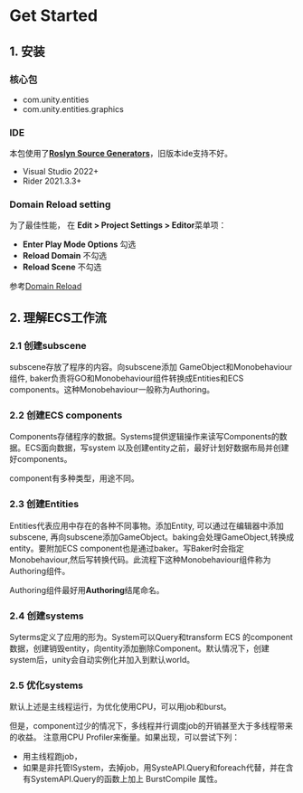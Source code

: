 # Get Started

## 1. 安装

### 核心包

- com.unity.entities
- com.unity.entities.graphics

### IDE

本包使用了[**Roslyn Source Generators**](https://docs.microsoft.com/en-us/dotnet/csharp/roslyn-sdk/source-generators-overview)，旧版本ide支持不好。

- Visual Studio 2022+
- Rider 2021.3.3+

### Domain Reload setting

为了最佳性能， 在 **Edit > Project Settings > Editor**菜单项：

- **Enter Play Mode Options** 勾选
- **Reload Domain** 不勾选
- **Reload Scene** 不勾选

参考[Domain Reload](https://docs.unity3d.com/Manual/ConfigurableEnterPlayMode.html)

## 2. 理解ECS工作流

### 2.1 创建subscene

subscene存放了程序的内容。向subscene添加 GameObject和Monobehaviour组件, baker负责将GO和Monobehaviour组件转换成Entities和ECS components。这种Monobehaviour一般称为Authoring。

### 2.2 创建ECS components

Components存储程序的数据。Systems提供逻辑操作来读写Components的数据。ECS面向数据，写system
以及创建entity之前，最好计划好数据布局并创建好components。

component有多种类型，用途不同。

### 2.3 创建Entities

Entities代表应用中存在的各种不同事物。添加Entity, 可以通过在编辑器中添加subscene, 再向subscene添加GameObject。baking会处理GameObject,转换成entity。要附加ECS component也是通过baker。写Baker时会指定Monobehaviour,然后写转换代码。此流程下这种Monobehaviour组件称为Authoring组件。

Authoring组件最好用**Authoring**结尾命名。

### 2.4 创建systems

Syterms定义了应用的形为。System可以Query和transform ECS 的component数据，创建销毁entity，向entity添加删除Component。默认情况下，创建system后，unity会自动实例化并加入到默认world。

### 2.5 优化systems

默认上述是主线程运行，为优化使用CPU，可以用job和burst。

但是，component过少的情况下，多线程并行调度job的开销甚至大于多线程带来的收益。
注意用CPU Profiler来衡量。如果出现，可以尝试下列：

- 用主线程跑job，
- 如果是非托管ISystem，去掉job，用SysteAPI.Query和foreach代替，并在含有SystemAPI.Query的函数上加上 BurstCompile 属性。
